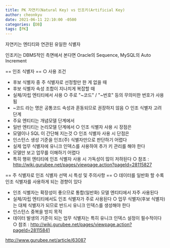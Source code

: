 ```yaml
---
title: PK 자연키(Natural Key) vs 인조키(Artificial Key) 
author: cheonkyu
date: 2021-06-11 22:10:00 -0500
categories: [DB]
tags: [PK]
---
```


자연키는 엔티티와 연관된 유일한 식별자

인조키는 
DBMS적인 측면에서 본다면 Oracle의 Sequence, MySQL의 Auto Increment

==  인조 식별자  ==
○ 사용 조건
 - 후보 식별자 중 주 식별자로 선정할만 한 게 없을 때
 - 후보 식별자 속성 조합이 지나치게 복잡할 때
 - 실체/자립 엔티티에서 사용
○ 주로 "~코드" / "~번호" 등의 무의미한 번호가 사용됨
 - ~코드 라는 명은 공통코드 속성과 혼동되므로 권장하지 않음
○ 인조 식별자 고려 단계
 - 주요 엔티티는 개념모델 단계에서
 - 일반 엔티티는 논리모델 단계에서
○ 인조 식별자 사용 시 장점은
 - 모델이나 SQL 이 간단해 지는것
○ 인조 식별자 사용 시 단점은
 - 인스턴스 생성 기준을 인조(주) 식별자만으로 판단하기 어렵다
 - 실제 업무 식별자에 유니크 인덱스를 사용하여 추가 키 관리를 해야 한다
 - 모델만 보고 업무를 이해하기 어렵다
 - 특히 행위 엔티티에 인조 식별자 사용 시 가독성이 많이 저하된다
○ 참조 : http://wiki.gurubee.net/pages/viewpage.action?pageId=28115827


== 주 식별자로 인조 식별자 선택 시 특성 및 주의사항 ==
○ 데이터를 일반화 할 수록 인조 식별자를 사용하게 되는 경향이 있다
 - 인조 식별자는 확장성이 좋으므로 통합(일반화) 모델 엔티티에서 자주 사용된다
 - 실체/자립 엔티티에서도 인조 식별자가 주로 사용된다
○ 업무 식별자(후보 식별자)는 대체 식별자가 되므로 반드시 유니크 인덱스를 생성해야 한다
 - 인스턴스 중복을 방지 목적
 - 데이터 발생의 기준이 되는 업무 식별자는 특히 유니크 인덱스 설정이 필수적이다
○ 참조 : http://wiki.gurubee.net/pages/viewpage.action?pageId=28115841

http://www.gurubee.net/article/63087